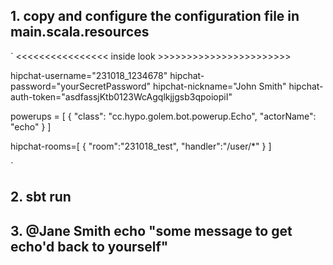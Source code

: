 ## 1. copy and configure the configuration file in main.scala.resources

`
<<<<<<<<<<<<<<<< inside look >>>>>>>>>>>>>>>>>>>>>>>

hipchat-username="231018_1234678"
hipchat-password="yourSecretPassword"
hipchat-nickname="John Smith"
hipchat-auth-token="asdfassjKtb0123WcAgqlkjjgsb3qpoiopiI"

powerups = [
  {
    "class": "cc.hypo.golem.bot.powerup.Echo",
    "actorName": "echo"
  }
]

hipchat-rooms=[
  {
    "room":"231018_test",
    "handler":"/user/*"
  }
]

`

## 2. sbt run

## 3. @Jane Smith echo "some message to get echo'd back to yourself"